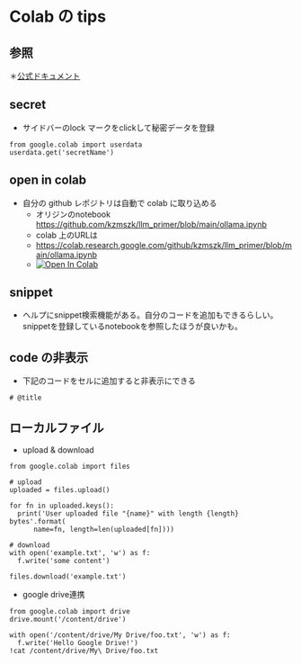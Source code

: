 # Colab の tips

## 参照
＊[公式ドキュメント](https://colab.research.google.com/notebooks/io.ipynb)


## secret
* サイドバーのlock マークをclickして秘密データを登録
```
from google.colab import userdata
userdata.get('secretName')
```

## open in colab
* 自分の github レポジトリは自動で colab に取り込める
  * オリジンのnotebook https://github.com/kzmszk/llm_primer/blob/main/ollama.ipynb
  * colab 上のURLは
  * https://colab.research.google.com/github/kzmszk/llm_primer/blob/main/ollama.ipynb
  * [![Open In Colab](https://colab.research.google.com/assets/colab-badge.svg)](https://colab.research.google.com/github/kzmszk/llm_primer/blob/main/ollama.ipynb)

## snippet
* ヘルプにsnippet検索機能がある。自分のコードを追加もできるらしい。snippetを登録しているnotebookを参照したほうが良いかも。

## code の非表示
* 下記のコードをセルに追加すると非表示にできる
```
# @title
```

## ローカルファイル
* upload & download 
```
from google.colab import files

# upload
uploaded = files.upload()

for fn in uploaded.keys():
  print('User uploaded file "{name}" with length {length} bytes'.format(
      name=fn, length=len(uploaded[fn])))

# download
with open('example.txt', 'w') as f:
  f.write('some content')

files.download('example.txt')
```
* google drive連携
```
from google.colab import drive
drive.mount('/content/drive')

with open('/content/drive/My Drive/foo.txt', 'w') as f:
  f.write('Hello Google Drive!')
!cat /content/drive/My\ Drive/foo.txt
```
